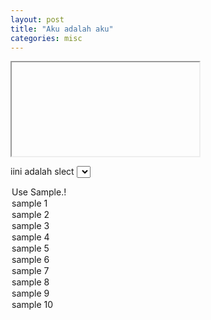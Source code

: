 ```yaml
---
layout: post
title: "Aku adalah aku"
categories: misc
---
```

<iframe id="view"></iframe>
 
iini adalah slect
<select id="url" name="on">
<option value="0"selected>Use Sample.!</option>
<option value="1">sample 1</option>
<option value="2">sample 2</option>
<option value="3">sample 3</option>
<option value="4">sample 4</option>
<option value="5">sample 5</option>
<option value="6">sample 6</option>
<option value="7">sample 7</option>
<option value="8">sample 8</option>
<option value="9">sample 9</option>
<option value="10">sample 10</option>
</select>

